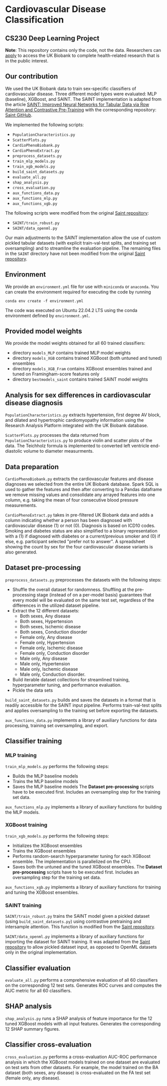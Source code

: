 # Cardiovascular Disease Classification
## CS230 Deep Learning Project

**Note**: This repository contains only the code, not the data. Researchers can [apply](https://www.ukbiobank.ac.uk/enable-your-research/apply-for-access) to access the UK Biobank to complete health-related research that is in the public interest.

## Our contribution
We used the UK Biobank data to train sex-specific classifiers of cardiovascular disease. Three different model types were evaluated: MLP (baseline), XGBoost, and SAINT. The SAINT implementation is adapted from the article [SAINT: Improved Neural Networks for Tabular Data via Row Attention and Contrastive Pre-Training](https://arxiv.org/abs/2106.01342) with the corresponding repository: [Saint GitHub](https://github.com/somepago/saint).

We implemented the following scripts:
- `PopulationCharacteristics.py`
- `ScatterPlots.py`
- `CardioPhenoBiobank.py`
- `CardioPhenoExtract.py`
- `preprocess_datasets.py`
- `train_mlp_models.py`
- `train_xgb_models.py`
- `build_saint_datasets.py`
- `evaluate_all.py`
- `shap_analysis.py`
- `cross_evaluation.py`
- `aux_functions_data.py`
- `aux_functions_mlp.py`
- `aux_functions_xgb.py`

The following scripts were modified from the original [Saint repository](https://github.com/somepago/saint):
- `SAINT/train_robust.py`
- `SAINT/data_openml.py`

Our main adjustments to the SAINT implementation allow the use of custom pickled tabular datasets (with explicit train-val-test splits, and training set oversampling) and to streamline the evaluation pipeline. The remaining files in the `SAINT` directory have not been modified from the original [Saint repository](https://github.com/somepago/saint).

## Environment
We provide an `environment.yml` file for use with `miniconda` or `anaconda`. You can create the environment required for executing the code by running

```
conda env create -f environment.yml
```

The code was executed on Ubuntu 22.04.2 LTS using the conda environment defined by `environment.yml`.

## Provided model weights
We provide the model weights obtained for all 60 trained classifiers:
- directory `models_MLP` contains trained MLP model weights
- directory `models_XGB` contains trained XGBoost (both untuned and tuned) ensembles
- directory `models_XGB_Fram` contains XGBoost ensembles trained and tuned on Framingham-score features only
- directory `bestmodels_saint` contains trained SAINT model weights


## Analysis for sex differences in cardiovascular disease diagnosis

`PopulationCharacteristics.py` extracts hypertension, first degree AV block, and dilated and hypertrophic cardiomyopathy information using the Research Analysis Platform integrated with the UK Biobank database.

`ScatterPlots.py` processes the data returned from `PopulationCharacteristics.py` to produce violin and scatter plots of the data. The Teichholz formula is implemented to converted left ventricle end-diastolic volume to diameter measurments.

## Data preparation

`CardioPhenoBiobank.py` extracts the cardiovascular features and disease diagnoses we selected from the entire UK Biobank database. Spark SQL is used to gather the features and then after converting to a Pandas dataframe we remove missing values and consolidate any arrayed features into one column, e.g. taking the mean of four consecutive blood pressure measurements.

`CardioPhenoExtract.py` takes in pre-filtered UK Biobank data and adds a column indicating whether a person has been diagnosed with cardiovascular disease (1) or not (0). Diagnosis is based on ICD10 codes. Smoking and diabetes status are also simplified to a binary representation with a (1) if diagnosed with diabetes or a current/previous smoker and (0) if else, e.g. participant selected "prefer not to answer". A spreadsheet showing the count by sex for the four cardiovascular disease variants is also generated.

## Dataset pre-processing

`preprocess_datasets.py` preprocesses the datasets with the following steps: 
- Shuffle the overall dataset for randomness. Shuffling at the pre-processing stage (instead of on a per-model basis) guarantees that every model will be evaluated on the same test set, regardless of the differences in the utilized dataset pipeline.
- Extract the 12 different datasets:
  - Both sexes, Any disease
  - Both sexes, Hypertension
  - Both sexes, Ischemic disease
  - Both sexes, Conduction disorder
  - Female only, Any disease
  - Female only, Hypertension
  - Female only, Ischemic disease
  - Female only, Conduction disorder
  - Male only, Any disease
  - Male only, Hypertension
  - Male only, Ischemic disease
  - Male only, Conduction disorder.
- Build iterable dataset collections for streamlined training, hyperparameter tuning, and performance evaluation.
- Pickle the data sets

`build_saint_datasets.py` builds and saves the datasets in a format that is readily accessible for the SAINT input pipeline. Performs train-val-test splits and applies oversampling to the training set before exporting the datasets.

`aux_functions_data.py` implements a library of auxiliary functions for data processing, training set oversampling, and export. 

## Classifier training
### MLP training

`train_mlp_models.py` performs the following steps:
- Builds the MLP baseline models
- Trains the MLP baseline models
- Saves the MLP baseline models
The **Dataset pre-processing** scripts have to be executed first. Includes an oversampling step for the training set data.

`aux_functions_mlp.py` implements a library of auxiliary functions for building the MLP models. 

### XGBoost training

`train_xgb_models.py` performs the following steps:
- Initializes the XGBoost ensembles
- Trains the XGBoost ensembles
- Performs random-search hyperparameter tuning for each XGBoost ensemble. The implementation is parallelized on the CPU.
- Saves both the untuned and the tuned XGBoost ensembles.
The **Dataset pre-processing** scripts have to be executed first. Includes an oversampling step for the training set data.

`aux_functions_xgb.py` implements a library of auxiliary functions for training and tuning the XGBoost ensembles.

### SAINT training

`SAINT/train_robust.py` trains the SAINT model given a pickled dataset (using `build_saint_datasets.py`) using contrastive pretraining and intersample attention. This function is modified from the [Saint repository](https://github.com/somepago/saint).

`SAINT/data_openml.py` implements a library of auxiliary functions for importing the dataset for SAINT training. It was adapted from the [Saint repository](https://github.com/somepago/saint) to allow pickled dataset input, as opposed to OpenML datasets only in the original implementation. 

## Classifier evaluation

`evaluate_all.py` performs a comprehensive evaluation of all 60 classifiers on the corresponding 12 test sets. Generates ROC curves and computes the AUC metric for all 60 classifiers.  

## SHAP analysis

`shap_analysis.py` runs a SHAP analysis of feature importance for the 12 tuned XGBoost models with all input features. Generates the corresponding 12 SHAP summary figures.

## Classifier cross-evaluation

`cross_evaluation.py` performs a cross-evaluation AUC-ROC performance analysis in which the XGBoost models trained on one dataset are evaluated on test sets from other datasets. For example, the model trained on the BA dataset (both sexes, any disease) is cross-evaluated on the FA test set (female only, any disease).
